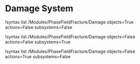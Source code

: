 # Damage System

!syntax list /Modules/PhaseFieldFracture/Damage objects=True actions=False subsystems=False

!syntax list /Modules/PhaseFieldFracture/Damage objects=False actions=False subsystems=True

!syntax list /Modules/PhaseFieldFracture/Damage objects=False actions=True subsystems=False

